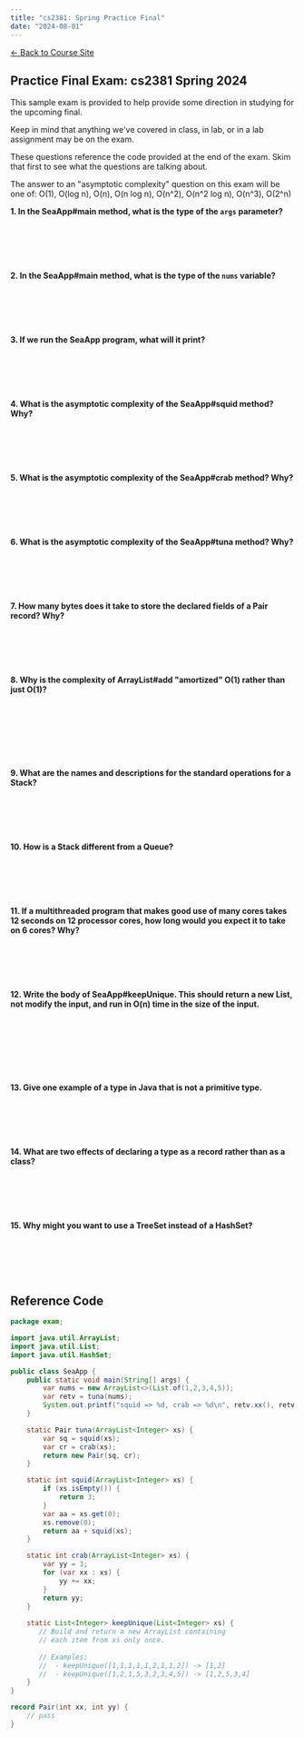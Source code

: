 ```yaml
---
title: "cs2381: Spring Practice Final"
date: "2024-08-01"
---
```


[&larr; Back to Course Site](../)

## Practice Final Exam: cs2381 Spring 2024

This sample exam is provided to help provide some direction in
studying for the upcoming final.

Keep in mind that anything we've covered in class, in lab, or in a lab
assignment may be on the exam.

These questions reference the code provided at the end of the exam.
Skim that first to see what the questions are talking about.

The answer to an "asymptotic complexity" question on this exam will be
one of: O(1), O(log n), O(n), O(n log n), O(n^2), O(n^2 log n),
O(n^3), O(2^n)

**1. In the SeaApp#main method, what is the type of the ``args`` parameter?**

<br><br><br><br>

**2. In the SeaApp#main method, what is the type of the ```nums``` variable?**

<br><br><br><br>

**3. If we run the SeaApp program, what will it print?**

<br><br><br><br>

**4. What is the asymptotic complexity of the SeaApp#squid method? Why?**

<br><br><br><br>

**5. What is the asymptotic complexity of the SeaApp#crab method? Why?**

<br><br><br><br>

**6. What is the asymptotic complexity of the SeaApp#tuna method? Why?**

<br><br><br><br>

**7. How many bytes does it take to store the declared fields of a Pair record? Why?**

<br><br><br><br>

**8. Why is the complexity of ArrayList#add "amortized" O(1) rather than just O(1)?**

<br><br><br><br><br><br>

**9. What are the names and descriptions for the standard operations for a Stack?**

<br><br><br><br>

**10. How is a Stack different from a Queue?**

<br><br><br><br>

**11. If a multithreaded program that makes good use of many cores
takes 12 seconds on 12 processor cores, how long would you expect it
to take on 6 cores? Why?**

<br><br><br><br>

**12. Write the body of SeaApp#keepUnique. This should return a new
List, not modify the input, and run in O(n) time in the size of the input.**

<br><br><br><br><br><br>

**13. Give one example of a type in Java that is not a primitive type.**

<br><br><br><br>

**14. What are two effects of declaring a type as a record rather than as a class?**

<br><br><br><br>

**15. Why might you want to use a TreeSet instead of a HashSet?**

<br><br><br><br>


## Reference Code

```java
package exam;

import java.util.ArrayList;
import java.util.List;
import java.util.HashSet;

public class SeaApp {
    public static void main(String[] args) {
        var nums = new ArrayList<>(List.of(1,2,3,4,5));
        var retv = tuna(nums);
        System.out.printf("squid => %d, crab => %d\n", retv.xx(), retv.yy());
    }

    static Pair tuna(ArrayList<Integer> xs) {
        var sq = squid(xs);
        var cr = crab(xs);
        return new Pair(sq, cr);
    }

    static int squid(ArrayList<Integer> xs) {
        if (xs.isEmpty()) {
            return 3;
        }
        var aa = xs.get(0);
        xs.remove(0);
        return aa + squid(xs);
    }

    static int crab(ArrayList<Integer> xs) {
        var yy = 3;
        for (var xx : xs) {
            yy += xx;
        }
        return yy;
    }
    
    static List<Integer> keepUnique(List<Integer> xs) {
       // Build and return a new ArrayList containing
       // each item from xs only once.
       
       // Examples: 
       //  - keepUnique([1,1,1,1,1,2,1,1,2]) -> [1,2]
       //  - keepUnique([1,2,1,5,3,2,3,4,5]) -> [1,2,5,3,4]
    }
}

record Pair(int xx, int yy) {
    // pass
}
```

